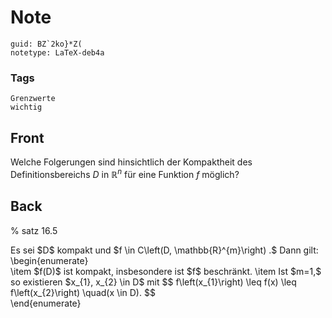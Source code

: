 # Note
```
guid: BZ`2ko}*Z(
notetype: LaTeX-deb4a
```

### Tags
```
Grenzwerte
wichtig
```

## Front
Welche Folgerungen sind hinsichtlich der Kompaktheit des Definitionsbereichs $D$ in $\mathbb{R}^n$ für eine Funktion $f$ möglich?

## Back
% satz 16.5<div>
</div><div>Es sei $D$ kompakt und $f \in C\left(D, \mathbb{R}^{m}\right) .$ Dann gilt:
\begin{enumerate}</div><div>\item $f(D)$ ist kompakt, insbesondere ist $f$ beschränkt.
\item Ist $m=1,$ so existieren $x_{1}, x_{2} \in D$ mit
$$
f\left(x_{1}\right) \leq f(x) \leq f\left(x_{2}\right) \quad(x \in D).
$$
</div><div>\end{enumerate}</div>
